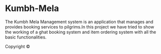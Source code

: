 # Kumbh-Mela
<p>The Kumbh Mela Management system is an application that manages and provides booking services to pilgrims.In this project we have tried to show the working of a ghat booking system and item ordering system with all the basic functionalities.</p>
<p>Copyright &copy;</p>

